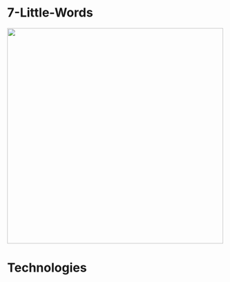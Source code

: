 # 7-Little-Words

<img src="https://user-images.githubusercontent.com/71500020/148658646-8703a771-87e6-42a8-8e3d-a9377f94dd64.png" width="500" />


# Technologies
